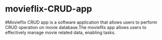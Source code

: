 # movieflix-CRUD-app
#Movieflix CRUD app is a software application that allows users to perform CRUD operation on movie database.The movieflix app allows users to effectively manage movie related data, enabling tasks.
